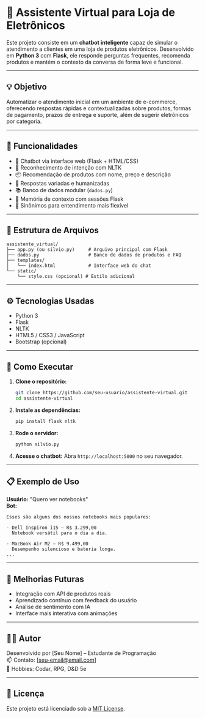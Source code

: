 
# 🛒 Assistente Virtual para Loja de Eletrônicos

Este projeto consiste em um **chatbot inteligente** capaz de simular o atendimento a clientes em uma loja de produtos eletrônicos. Desenvolvido em **Python 3** com **Flask**, ele responde perguntas frequentes, recomenda produtos e mantém o contexto da conversa de forma leve e funcional.

---

## 💡 Objetivo

Automatizar o atendimento inicial em um ambiente de e-commerce, oferecendo respostas rápidas e contextualizadas sobre produtos, formas de pagamento, prazos de entrega e suporte, além de sugerir eletrônicos por categoria.

---

## 🚀 Funcionalidades

- 🤖 Chatbot via interface web (Flask + HTML/CSS)
- 🧠 Reconhecimento de intenção com NLTK
- 📦 Recomendação de produtos com nome, preço e descrição
- 💬 Respostas variadas e humanizadas
- 📚 Banco de dados modular (`dados.py`)
- 🔁 Memória de contexto com sessões Flask
- 🎯 Sinônimos para entendimento mais flexível

---

## 📂 Estrutura de Arquivos

```
assistente_virtual/
├── app.py (ou silvio.py)     # Arquivo principal com Flask
├── dados.py                  # Banco de dados de produtos e FAQ
├── templates/
│   └── index.html            # Interface web do chat
└── static/
    └── style.css (opcional) # Estilo adicional
```

---

## ⚙️ Tecnologias Usadas

- Python 3
- Flask
- NLTK
- HTML5 / CSS3 / JavaScript
- Bootstrap (opcional)

---

## 🔧 Como Executar

1. **Clone o repositório:**
   ```bash
   git clone https://github.com/seu-usuario/assistente-virtual.git
   cd assistente-virtual
   ```

2. **Instale as dependências:**
   ```bash
   pip install flask nltk
   ```

3. **Rode o servidor:**
   ```bash
   python silvio.py
   ```

4. **Acesse o chatbot:**
   Abra `http://localhost:5000` no seu navegador.

---

## 📋 Exemplo de Uso

**Usuário:** "Quero ver notebooks"  
**Bot:**  
```
Esses são alguns dos nossos notebooks mais populares:

- Dell Inspiron i15 — R$ 3.299,00
  Notebook versátil para o dia a dia.

- MacBook Air M2 — R$ 9.499,00
  Desempenho silencioso e bateria longa.
...
```

---

## 📌 Melhorias Futuras

- Integração com API de produtos reais
- Aprendizado contínuo com feedback do usuário
- Análise de sentimento com IA
- Interface mais interativa com animações

---

## 👨‍💻 Autor

Desenvolvido por [Seu Nome] – Estudante de Programação  
📫 Contato: [seu-email@email.com]  
🎲 Hobbies: Codar, RPG, D&D 5e

---

## 📝 Licença

Este projeto está licenciado sob a [MIT License](LICENSE).
